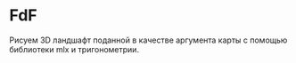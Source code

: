 # FdF
Рисуем 3D ландшафт поданной в качестве аргумента карты с помощью библиотеки mlx и тригонометрии. 
